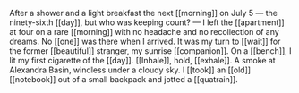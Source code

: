 After a shower and a light breakfast the next [[morning]] on July 5 — the ninety-sixth [[day]], but who was keeping count? — I left the [[apartment]] at four on a rare [[morning]] with no headache and no recollection of any dreams. No [[one]] was there when I arrived. It was my turn to [[wait]] for the former [[beautiful]] stranger, my sunrise [[companion]]. On a [[bench]], I lit my first cigarette of the [[day]]. [[Inhale]], hold, [[exhale]]. A smoke at Alexandra Basin, windless under a cloudy sky. I [[took]] an [[old]] [[notebook]] out of a small backpack and jotted a [[quatrain]].